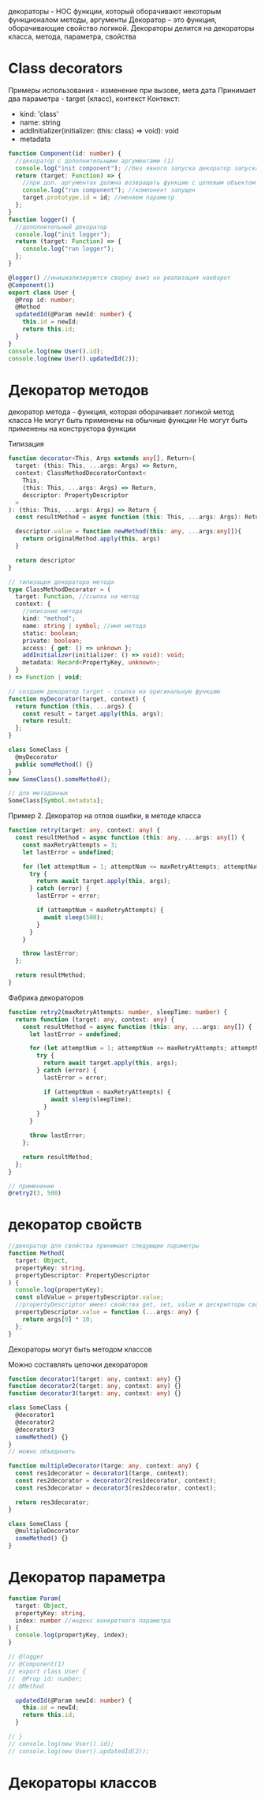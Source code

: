 декораторы - HOC функции, который оборачивают некоторым функционалом методы, аргументы
Декоратор – это функция, оборачивающие свойство логикой. Декораторы делится на декораторы класса, метода, параметра, свойства

# Class decorators

Примеры использования - изменение при вызове, мета дата
Принимает два параметра - target (класс), контекст
Контекст:

- kind: 'class'
- name: string
- addInitializer(initializer: (this: class) => void): void
- metadata

```ts
function Component(id: number) {
  //декоратор с дополнительными аргументами (1)
  console.log("init component"); //без явного запуска декоратор запускает функцию
  return (target: Function) => {
    //при доп. аргументах должна возвращать функцию с целевым объектом
    console.log("run component"); //компонент запущен
    target.prototype.id = id; //меняем параметр
  };
}
function logger() {
  //дополнительный декоратор
  console.log("init logger");
  return (target: Function) => {
    console.log("run logger");
  };
}

@logger() //инициализируются сверху вниз но реализация наоборот
@Component(1)
export class User {
  @Prop id: number;
  @Method
  updatedId(@Param newId: number) {
    this.id = newId;
    return this.id;
  }
}
console.log(new User().id);
console.log(new User().updatedId(2));
```

# Декоратор методов

декоратор метода - функция, которая оборачивает логикой метод класса
Не могут быть применены на обычные функции
Не могут быть применены на конструктора функции

Типизация

```ts
function decorator<This, Args extends any[], Return>(
  target: (this: This, ...args: Args) => Return,
  context: ClassMethodDecoratorContext<
    This,
    (this: This, ...args: Args) => Return,
    descriptor: PropertyDescriptor
  >
): (this: This, ...args: Args) => Return {
  const resultMethod = async function (this: This, ...args: Args): Return {};

  descriptor.value = function newMethod(this: any, ...args:any[]){
    return originalMethod.apply(this, args)
  }

  return descriptor
}
```

```ts
// типизация декоратора метода
type ClassMethodDecorator = (
  target: Function, //ссылка на метод
  context: {
    //описание метода
    kind: "method";
    name: string | symbol; //имя метода
    static: boolean;
    private: boolean;
    access: { get: () => unknown };
    addInitializer(initializer: () => void): void;
    metadata: Record<PropertyKey, unknown>;
  }
) => Function | void;

// создаем декоратор target - ссылка на оригинальную функцию
function myDecorator(target, context) {
  return function (this, ...args) {
    const result = target.apply(this, args);
    return result;
  };
}

class SomeClass {
  @myDecorator
  public someMethod() {}
}
new SomeClass().someMethod();

// для метаданных
SomeClass[Symbol.metadata];
```

Пример 2. Декоратор на отлов ошибки, в методе класса

```ts
function retry(target: any, context: any) {
  const resultMethod = async function (this: any, ...args: any[]) {
    const maxRetryAttempts = 3;
    let lastError = undefined;

    for (let attemptNum = 1; attemptNum <= maxRetryAttempts; attemptNum++) {
      try {
        return await target.apply(this, args);
      } catch (error) {
        lastError = error;

        if (attemptNum < maxRetryAttempts) {
          await sleep(500);
        }
      }
    }

    throw lastError;
  };

  return resultMethod;
}
```

Фабрика декораторов

```ts
function retry2(maxRetryAttempts: number, sleepTime: number) {
  return function (target: any, context: any) {
    const resultMethod = async function (this: any, ...args: any[]) {
      let lastError = undefined;

      for (let attemptNum = 1; attemptNum <= maxRetryAttempts; attemptNum++) {
        try {
          return await target.apply(this, args);
        } catch (error) {
          lastError = error;

          if (attemptNum < maxRetryAttempts) {
            await sleep(sleepTime);
          }
        }
      }

      throw lastError;
    };

    return resultMethod;
  };
}

// применение
@retry2(3, 500)
```

# декоратор свойств

```ts
//декоратор для свойства принимает следующие параметры
function Method(
  target: Object,
  propertyKey: string,
  propertyDescriptor: PropertyDescriptor
) {
  console.log(propertyKey);
  const oldValue = propertyDescriptor.value;
  //propertyDescriptor имеет свойства get, set, value и дескрипторы свойств
  propertyDescriptor.value = function (...args: any) {
    return args[0] * 10;
  };
}
```

Декораторы могут быть методом классов

Можно составлять цепочки декораторов

```ts
function decorator1(target: any, context: any) {}
function decorator2(target: any, context: any) {}
function decorator3(target: any, context: any) {}

class SomeClass {
  @decorator1
  @decorator2
  @decorator3
  someMethod() {}
}
// можно объединить

function multipleDecorator(targe: any, context: any) {
  const res1decorator = decorator1(targe, context);
  const res2decorator = decorator2(res1decorator, context);
  const res3decorator = decorator3(res2decorator, context);

  return res3decorator;
}

class SomeClass {
  @multipleDecorator
  someMethod() {}
}
```

# Декоратор параметра

```ts
function Param(
  target: Object,
  propertyKey: string,
  index: number //индекс конкретного параметра
) {
  console.log(propertyKey, index);
}

// @logger
// @Component(1)
// export class User {
//  @Prop id: number;
// @Method

  updatedId(@Param newId: number) {
    this.id = newId;
    return this.id;
  }

// }
// console.log(new User().id);
// console.log(new User().updatedId(2));
```

# Декораторы классов
